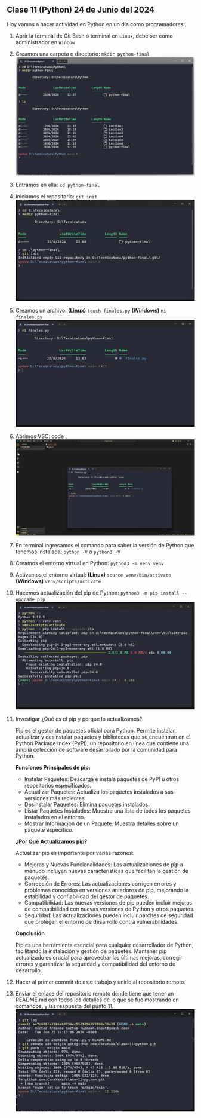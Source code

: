 ## Clase 11 (Python) 24 de Junio del 2024
Hoy vamos a hacer actividad en Python en un día como programadores:

1. Abrir la terminal de Git Bash o terminal en ``Linux``, debe ser como administrador en ``Window``
2. Creamos una carpeta o directorio: ``mkdir python-final``
![Ejecución del paso 1 y 2](/images/pasos_1_y_2.png)
3. Entramos en ella: ``cd python-final``
4. Iniciamos el repositorio: ``git init``
![Ejecución del paso 3 y 4](/images/pasos_3_y_4.png)
5. Creamos un archivo: __(Linux)__ ``touch finales.py`` __(Windows)__ `ni finales.py`
![Ejecución del paso 5](/images/paso_5.png)
6. Abrimos VSC: code .
![Ejecución del paso 6](/images/paso_6.png)
7. En terminal ingresamos el comando para saber la versión de Python que tenemos instalada: ``python -V`` o ``python3 -V``
8. Creamos el entorno virtual en Python: ``python3 -m venv venv``
9. Activamos el entorno virtual: __(Linux)__ ``source venv/bin/activate`` __(Windows)__ ``venv/scripts/activate``
10. Hacemos actualización del pip de Python: ``python3 -m pip install --upgrade pip``
![Ejecución de los pasos 7, 8, 9 y 10](/images/pasos_7_8_9_y_10.png)
11. Investigar ¿Qué es el pip y porque lo actualizamos?

    Pip es el gestor de paquetes oficial para Python. Permite instalar, actualizar y desinstalar paquetes y bibliotecas que se encuentran en el Python Package Index (PyPI), un repositorio en línea que contiene una amplia colección de software desarrollado por la comunidad para Python.

    __Funciones Principales de pip:__

    - Instalar Paquetes: Descarga e instala paquetes de PyPI u otros repositorios especificados.
    - Actualizar Paquetes: Actualiza los paquetes instalados a sus versiones más recientes.
    - Desinstalar Paquetes: Elimina paquetes instalados.
    - Listar Paquetes Instalados: Muestra una lista de todos los paquetes instalados en el entorno.
    - Mostrar Información de un Paquete: Muestra detalles sobre un paquete específico.
    
    __¿Por Qué Actualizamos pip?__
    
    Actualizar pip es importante por varias razones:
    - Mejoras y Nuevas Funcionalidades: Las actualizaciones de pip a menudo incluyen nuevas características que facilitan la gestión de paquetes.
    - Corrección de Errores: Las actualizaciones corrigen errores y problemas conocidos en versiones anteriores de pip, mejorando la estabilidad y confiabilidad del gestor de paquetes.
    - Compatibilidad: Las nuevas versiones de pip pueden incluir mejoras de compatibilidad con nuevas versiones de Python y otros paquetes.
    - Seguridad: Las actualizaciones pueden incluir parches de seguridad que protegen el entorno de desarrollo contra vulnerabilidades.
    
    __Conclusión__

    Pip es una herramienta esencial para cualquier desarrollador de Python, facilitando la instalación y gestión de paquetes. Mantener pip actualizado es crucial para aprovechar las últimas mejoras, corregir errores y garantizar la seguridad y compatibilidad del entorno de desarrollo.

12. Hacer al primer commit de este trabajo y unirlo al repositorio remoto.
13. Enviar el enlace del repositorio remoto donde tiene que tener un README.md con todos los detalles de lo que se fue mostrando en comandos, y las respuesta del punto 11.
![Ejecución de los pasos 12 y 13](/images/paso_12_y_13.png)